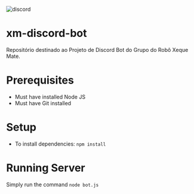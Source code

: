 ![discord](https://discordapp.com/assets/dd4dbc0016779df1378e7812eabaa04d.png)

# xm-discord-bot
Repositório destinado ao Projeto de Discord Bot do Grupo do Robô Xeque Mate.

# Prerequisites

* Must have installed Node JS
* Must have Git installed

# Setup

* To install dependencies: `npm install`

# Running Server

Simply run the command `node bot.js`
